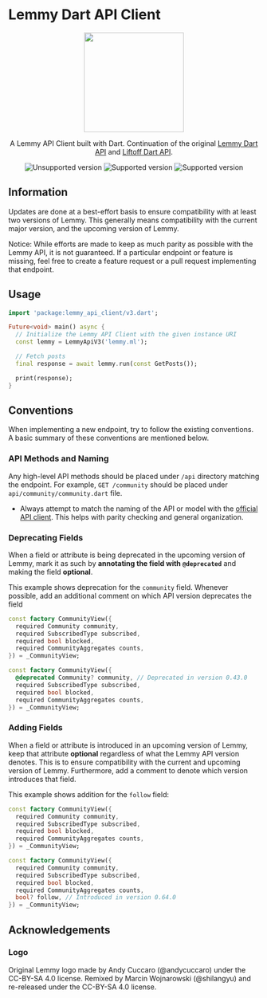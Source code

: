 # Lemmy Dart API Client

<div align="center">
<img width=200px height=200px src="https://raw.githubusercontent.com/LemmurOrg/lemmy_api_client/master/logo.svg"/>

A Lemmy API Client built with Dart. Continuation of the original [Lemmy Dart API](https://github.com/LemmurOrg/lemmy_api_client) and [Liftoff Dart API](https://github.com/liftoff-app/lemmy_api_client).

<img alt="Unsupported version" src="https://img.shields.io/badge/0.17.x-no_official_support-red">
<img alt="Supported version" src="https://img.shields.io/badge/0.18.x-supported:_major_version-blue">
<img alt="Supported version" src="https://img.shields.io/badge/0.19.x-supported:_alpha_version-yellow">

</div>

## Information
Updates are done at a best-effort basis to ensure compatibility with at least two versions of Lemmy. This generally means compatibility with the current major version, and the upcoming version of Lemmy.

Notice: While efforts are made to keep as much parity as possible with the Lemmy API, it is not guaranteed. If a particular endpoint or feature is missing, feel free to create a feature request or a pull request implementing that endpoint.

## Usage

```dart
import 'package:lemmy_api_client/v3.dart';

Future<void> main() async {
  // Initialize the Lemmy API Client with the given instance URI
  const lemmy = LemmyApiV3('lemmy.ml');

  // Fetch posts
  final response = await lemmy.run(const GetPosts());

  print(response);
}
```

## Conventions
When implementing a new endpoint, try to follow the existing conventions. A basic summary of these conventions are mentioned below.

### API Methods and Naming
Any high-level API methods should be placed under `/api` directory matching the endpoint. For example, `GET /community` should be placed under `api/community/community.dart` file.
- Always attempt to match the naming of the API or model with the [official API client](https://github.com/LemmyNet/lemmy-js-client). This helps with parity checking and general organization.

### Deprecating Fields
When a field or attribute is being deprecated in the upcoming version of Lemmy, mark it as such by **annotating the field with `@deprecated`** and making the field **optional**.

This example shows deprecation for the `community` field. Whenever possible, add an additional comment on which API version deprecates the field
```dart
const factory CommunityView({
  required Community community,
  required SubscribedType subscribed,
  required bool blocked,
  required CommunityAggregates counts,
}) = _CommunityView;
```

```dart
const factory CommunityView({
  @deprecated Community? community, // Deprecated in version 0.43.0
  required SubscribedType subscribed,
  required bool blocked,
  required CommunityAggregates counts,
}) = _CommunityView;
```

### Adding Fields
When a field or attribute is introduced in an upcoming version of Lemmy, keep that attribute **optional** regardless of what the Lemmy API version denotes. This is to ensure compatibility with the current and upcoming version of Lemmy. Furthermore, add a comment to denote which version introduces that field.

This example shows addition for the `follow` field:
```dart
const factory CommunityView({
  required Community community,
  required SubscribedType subscribed,
  required bool blocked,
  required CommunityAggregates counts,
}) = _CommunityView;
```

```dart
const factory CommunityView({
  required Community community,
  required SubscribedType subscribed,
  required bool blocked,
  required CommunityAggregates counts,
  bool? follow, // Introduced in version 0.64.0
}) = _CommunityView;
```

## Acknowledgements

### Logo
Original Lemmy logo made by Andy Cuccaro (@andycuccaro) under the CC-BY-SA 4.0 license. Remixed by Marcin Wojnarowski (@shilangyu) and re-released under the CC-BY-SA 4.0 license.
